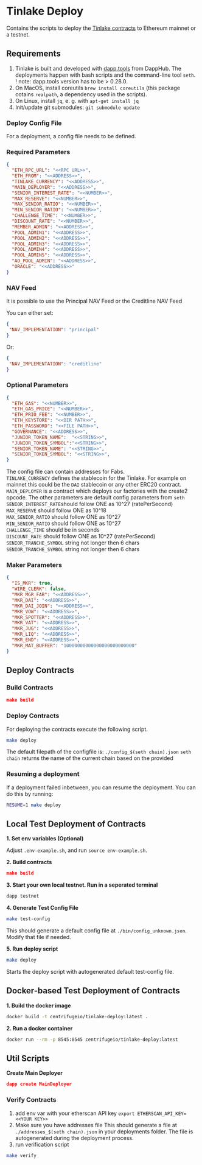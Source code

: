 # Tinlake Deploy

Contains the scripts to deploy the [Tinlake contracts](https://github.com/centrifuge/tinlake]) to Ethereum mainnet or a testnet.

## Requirements

1. Tinlake is built and developed with  [dapp.tools](https://github.com/dapphub/dapptools) from DappHub. The deployments happen with bash scripts and the command-line tool `seth`. ! note: dapp.tools version has to be > 0.28.0.
2. On MacOS, install coreutils `brew install coreutils` (this package cotains `realpath`, a dependency used in the scripts).
3. On Linux, install `jq`, e. g. with `apt-get install jq`
3. Init/update git submodules: `git submodule update`

### Deploy Config File

For a deployment, a config file needs to be defined.

### Required Parameters

```json
{
  "ETH_RPC_URL": "<<RPC URL>>",
  "ETH_FROM": "<<ADDRESS>>",
  "TINLAKE_CURRENCY": "<<ADDRESS>>",
  "MAIN_DEPLOYER": "<<ADDRESS>>",
  "SENIOR_INTEREST_RATE": "<<NUMBER>>",
  "MAX_RESERVE": "<<NUMBER>>",
  "MAX_SENIOR_RATIO": "<<NUMBER>>",
  "MIN_SENIOR_RATIO": "<<NUMBER>>",
  "CHALLENGE_TIME": "<<NUMBER>>",
  "DISCOUNT_RATE": "<<NUMBER>>",
  "MEMBER_ADMIN": "<<ADDRESS>>",
  "POOL_ADMIN1": "<<ADDRESS>>",
  "POOL_ADMIN2": "<<ADDRESS>>",
  "POOL_ADMIN3": "<<ADDRESS>>",
  "POOL_ADMIN4": "<<ADDRESS>>",
  "POOL_ADMIN5": "<<ADDRESS>>",
  "AO_POOL_ADMIN": "<<ADDRESS>>",
  "ORACLE": "<<ADDRESS>>"
}
```

### NAV Feed

It is possible to use the Principal NAV Feed or the Creditline NAV Feed

You can either set:

```json
{
 "NAV_IMPLEMENTATION": "principal"
}
```

Or:

```json
{
 "NAV_IMPLEMENTATION": "creditline"
}
```

### Optional Parameters

```json
{
  "ETH_GAS": "<<NUMBER>>",
  "ETH_GAS_PRICE": "<<NUMBER>>",
  "ETH_PRIO_FEE": "<<NUMBER>>",
  "ETH_KEYSTORE": "<<DIR PATH>>",
  "ETH_PASSWORD": "<<FILE PATH>>",
  "GOVERNANCE": "<<ADDRESS>>",
  "JUNIOR_TOKEN_NAME":  "<<STRING>>",
  "JUNIOR_TOKEN_SYMBOL":"<<STRING>>",
  "SENIOR_TOKEN_NAME": "<<STRING>>",
  "SENIOR_TOKEN_SYMBOL": "<<STRING>>",
}
```

The config file can contain addresses for Fabs.  
`TINLAKE_CURRENCY` defines the stablecoin for the Tinlake. For example on mainnet this could be the `DAI` stablecoin or any other ERC20 contract.  
`MAIN_DEPLOYER` is a contract which deploys our factories with the create2 opcode.  The other parameters are default config parameters from `seth`  
`SENIOR_INTEREST_RATE`should follow ONE as 10^27 (ratePerSecond)  
`MAX_RESERVE` should follow ONE as 10^18  
`MAX_SENIOR_RATIO` should follow ONE as 10^27  
`MIN_SENIOR_RATIO` should follow ONE as 10^27  
`CHALLENGE_TIME` should be in seconds  
`DISCOUNT_RATE` should follow ONE as 10^27 (ratePerSecond) 
`SENIOR_TRANCHE_SYMBOL` string not longer then 6 chars  
`SENIOR_TRANCHE_SYMBOL` string not longer then 6 chars  

### Maker Parameters
```json
{
  "IS_MKR": true,
  "WIRE_CLERK": false,
  "MKR_MGR_FAB": "<<ADDRESS>>",
  "MKR_DAI": "<<ADDRESS>>",
  "MKR_DAI_JOIN": "<<ADDRESS>>",
  "MKR_VOW": "<<ADDRESS>>",
  "MKR_SPOTTER": "<<ADDRESS>>",
  "MKR_VAT": "<<ADDRESS>>",
  "MKR_JUG": "<<ADDRESS>>",
  "MKR_LIQ": "<<ADDRESS>>",
  "MKR_END": "<<ADDRESS>>",
  "MKR_MAT_BUFFER": "10000000000000000000000000"
}
```

## Deploy Contracts

### Build Contracts

```json
make build
```

### Deploy Contracts
For deploying the contracts execute the following script.

```bash
make deploy
```
The default filepath of the configfile is: `./config_$(seth chain).json`
`seth chain` returns the name of the current chain based on the provided

### Resuming a deployment
If a deployment failed inbetween, you can resume the deployment. You can do this by running:

```bash
RESUME=1 make deploy
```


## Local Test Deployment of Contracts

**1. Set env variables (Optional)**

Adjust `.env-example.sh`, and run `source env-example.sh`.

**2. Build contracts**
```json
make build
```

**3. Start your own local testnet. Run in a seperated terminal**

```bash
dapp testnet
```

**4. Generate Test Config File**

```bash
make test-config
```

This should generate a default config file at `./bin/config_unknown.json`. Modify that file if needed.

**5. Run deploy script**

```bash
make deploy
```
Starts the deploy script with autogenerated default test-config file.


## Docker-based Test Deployment of Contracts

**1. Build the docker image**

```bash
docker build -t centrifugeio/tinlake-deploy:latest .
```

**2. Run a docker container**

```bash
docker run --rm -p 8545:8545 centrifugeio/tinlake-deploy:latest
```

## Util Scripts

**Create Main Deployer**
```json
dapp create MainDeployer
```

### Verify Contracts
1. add env var with your etherscan API key `export ETHERSCAN_API_KEY=<<YOUR KEY>>`
2. Make sure you have addresses file This should generate a file at `./addresses_$(seth chain).json` in your deployments folder.
   The file is autogenerated during the deployment process.
3. run verification script
```bash
make verify
```
